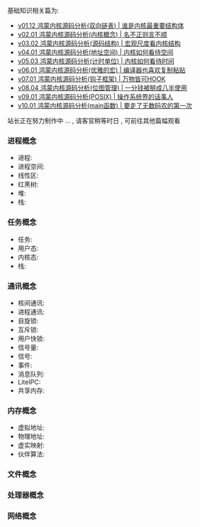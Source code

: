 
基础知识相关篇为: 

* [v01.12 鸿蒙内核源码分析(双向链表) | 谁是内核最重要结构体](/blog/01.md)
* [v02.01 鸿蒙内核源码分析(内核概念) | 名不正则言不顺](/blog/02.md)
* [v03.02 鸿蒙内核源码分析(源码结构) | 宏观尺度看内核结构](/blog/03.md)
* [v04.01 鸿蒙内核源码分析(地址空间) | 内核如何看待空间](/blog/04.md)
* [v05.03 鸿蒙内核源码分析(计时单位) | 内核如何看待时间](/blog/05.md)
* [v06.01 鸿蒙内核源码分析(优雅的宏) | 编译器也喜欢复制粘贴 ](/blog/06.md)
* [v07.01 鸿蒙内核源码分析(钩子框架) | 万物皆可HOOK ](/blog/07.md)
* [v08.04 鸿蒙内核源码分析(位图管理) | 一分钱被掰成八半使用](/blog/08.md)
* [v09.01 鸿蒙内核源码分析(POSIX) | 操作系统界的话事人 ](/blog/09.md)
* [v10.01 鸿蒙内核源码分析(main函数) | 要走了无数码农的第一次 ](/blog/10.md)



站长正在努力制作中 ... , 请客官稍等时日 , 可前往其他篇幅观看 

### 进程概念

* 进程:
* 进程空间:
* 线性区:
* 红黑树:
* 堆:
* 栈:

### 任务概念

* 任务:
* 用户态:
* 内核态:
* 栈:

### 通讯概念

* 核间通讯:
* 进程通讯:
* 自旋锁:
* 互斥锁:
* 用户快锁:
* 信号量:
* 信号:
* 事件:
* 消息队列:
* LiteIPC:
* 共享内存:

### 内存概念

* 虚拟地址:
* 物理地址:
* 虚实映射:
* 伙伴算法:

### 文件概念

### 处理器概念

### 网络概念















  




